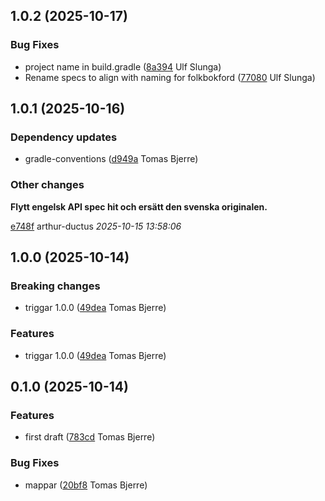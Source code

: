 ## 1.0.2 (2025-10-17)

### Bug Fixes

-  project name in build.gradle ([8a394](https://github.com/Forsakringskassan/rimfrost-arbetsgivare-api/commit/8a3942714aebbf5) Ulf Slunga)  
-  Rename specs to align with naming for folkbokford ([77080](https://github.com/Forsakringskassan/rimfrost-arbetsgivare-api/commit/7708094616650c6) Ulf Slunga)  

## 1.0.1 (2025-10-16)

### Dependency updates

- gradle-conventions ([d949a](https://github.com/Forsakringskassan/rimfrost-arbetsgivare-api/commit/d949aed403847d8) Tomas Bjerre)  
### Other changes

**Flytt engelsk API spec hit och ersätt den svenska originalen.**


[e748f](https://github.com/Forsakringskassan/rimfrost-arbetsgivare-api/commit/e748f629befc187) arthur-ductus *2025-10-15 13:58:06*


## 1.0.0 (2025-10-14)

### Breaking changes

-  triggar 1.0.0 ([49dea](https://github.com/Forsakringskassan/rimfrost-arbetsgivare-api/commit/49dead413941357) Tomas Bjerre)  

### Features

-  triggar 1.0.0 ([49dea](https://github.com/Forsakringskassan/rimfrost-arbetsgivare-api/commit/49dead413941357) Tomas Bjerre)  

## 0.1.0 (2025-10-14)

### Features

-  first draft ([783cd](https://github.com/Forsakringskassan/rimfrost-arbetsgivare-api/commit/783cd05720e0ffb) Tomas Bjerre)  

### Bug Fixes

-  mappar ([20bf8](https://github.com/Forsakringskassan/rimfrost-arbetsgivare-api/commit/20bf889dde14099) Tomas Bjerre)  


